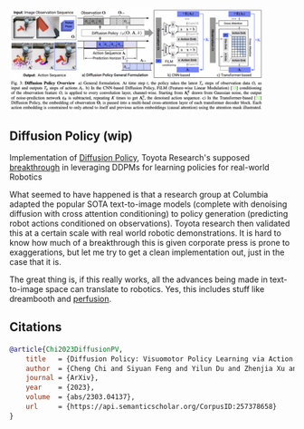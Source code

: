 <img src="./diffusion-policy.png" width="450px"></img>

## Diffusion Policy (wip)

Implementation of <a href="https://arxiv.org/abs/2303.04137">Diffusion Policy</a>, Toyota Research's supposed <a href="https://www.tri.global/news/toyota-research-institute-unveils-breakthrough-teaching-robots-new-behaviors">breakthrough</a> in leveraging DDPMs for learning policies for real-world Robotics

What seemed to have happened is that a research group at Columbia adapted the popular SOTA text-to-image models (complete with denoising diffusion with cross attention conditioning) to policy generation (predicting robot actions conditioned on observations). Toyota research then validated this at a certain scale with real world robotic demonstrations. It is hard to know how much of a breakthrough this is given corporate press is prone to exaggerations, but let me try to get a clean implementation out, just in the case that it is.

The great thing is, if this really works, all the advances being made in text-to-image space can translate to robotics. Yes, this includes stuff like dreambooth and <a href="https://github.com/lucidrains/perfusion-pytorch">perfusion</a>.

## Citations

```bibtex
@article{Chi2023DiffusionPV,
    title   = {Diffusion Policy: Visuomotor Policy Learning via Action Diffusion},
    author  = {Cheng Chi and Siyuan Feng and Yilun Du and Zhenjia Xu and Eric A. Cousineau and Benjamin Burchfiel and Shuran Song},
    journal = {ArXiv},
    year    = {2023},
    volume  = {abs/2303.04137},
    url     = {https://api.semanticscholar.org/CorpusID:257378658}
}
```
